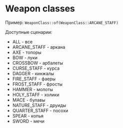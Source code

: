# Weapon classes

Пример: ```WeaponClass::of(WeaponClass::ARCANE_STAFF)```

Доступные сценарии:
 * ALL - все
 * ARCANE_STAFF - аркана
 * AXE - топоры
 * BOW - луки
 * CROSSBOW - арбалеты
 * CURSE_STAFF - курса
 * DAGGER - кинжалы
 * FIRE_STAFF - фаеры
 * FROST_STAFF - фросты
 * HAMMER - молоты
 * HOLY_STAFF - холики
 * MACE - булавы
 * NATURE_STAFF - друиды
 * QUARTER_STAFF - посохи
 * SPEAR - копья
 * SWORD - мечи